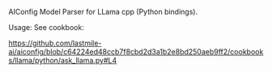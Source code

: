 AIConfig Model Parser for LLama cpp (Python bindings).

Usage: See cookbook:

https://github.com/lastmile-ai/aiconfig/blob/c64224ed48ccb7f8cbd2d3a1b2e8bd250aeb9ff2/cookbooks/llama/python/ask_llama.py#L4

